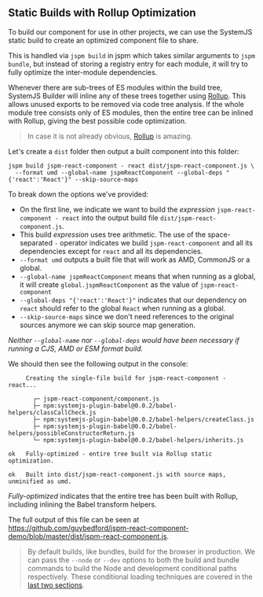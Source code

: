 ## Static Builds with Rollup Optimization

To build our component for use in other projects, we can use the SystemJS static build to create
an optimized component file to share.

This is handled via `jspm build` in jspm which takes similar arguments to `jspm bundle`, but instead of storing
a registry entry for each module, it will try to fully optimize the inter-module dependencies.

Whenever there are sub-trees of ES modules within the build tree, SystemJS Builder will inline any of these trees together
using [Rollup](http://rollupjs.org). This allows unused exports to be removed via code tree analysis.
If the whole module tree consists only of ES modules, then the entire tree can be inlined with Rollup, giving the 
best possible code optimization.

> In case it is not already obvious, [Rollup](http://rollupjs.org) is amazing.

Let's create a `dist` folder then output a built component into this folder:

```
jspm build jspm-react-component - react dist/jspm-react-component.js \
  --format umd --global-name jspmReactComponent --global-deps "{'react':'React'}" --skip-source-maps
```

To break down the options we've provided:

* On the first line, we indicate we want to build the _expression_ `jspm-react-component - react`
  into the output build file `dist/jspm-react-component.js`.
* This build _expression_ uses tree arithmetic. The use of the space-separated ` - ` 
  operator indicates we build `jspm-react-component` and all its dependencies except for `react`
  and all its dependencies.
* `--format umd` outputs a built file that will work as AMD, CommonJS or a global.
* `--global-name jspmReactComponent` means that when running as a global, it will create `global.jspmReactComponent`
  as the value of `jspm-react-component`
* `--global-deps "{'react':'React'}"` indicates that our dependency on `react` should refer to the global `React`
  when running as a global.
* `--skip-source-maps` since we don't need references to the original sources anymore we can skip source map generation.

_Neither `--global-name` nor `--global-deps` would have been necessary if running a CJS, AMD or ESM format build._

We should then see the following output in the console:

```
     Creating the single-file build for jspm-react-component - react...
     
       ┌─ jspm-react-component/component.js
       ├─ npm:systemjs-plugin-babel@0.0.2/babel-helpers/classCallCheck.js
       ├─ npm:systemjs-plugin-babel@0.0.2/babel-helpers/createClass.js
       ├─ npm:systemjs-plugin-babel@0.0.2/babel-helpers/possibleConstructorReturn.js
       └─ npm:systemjs-plugin-babel@0.0.2/babel-helpers/inherits.js
     
ok   Fully-optimized - entire tree built via Rollup static optimization.
     
ok   Built into dist/jspm-react-component.js with source maps, unminified as umd.
```

_Fully-optimized_ indicates that the entire tree has been built with Rollup, including
inlining the Babel transform helpers.

The full output of this file can be seen at https://github.com/guybedford/jspm-react-component-demo/blob/master/dist/jspm-react-component.js.

> By default builds, like bundles, build for the browser in production. We can pass the `--node` or `--dev`
options to both the build and bundle commands to build the Node and development conditional paths respectively.
These conditional loading techniques are covered in the [last two sections](conditional-loading.md).